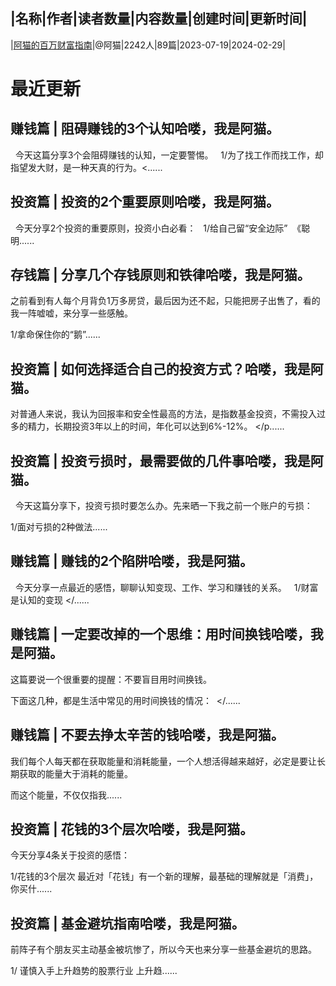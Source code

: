 |名称|作者|读者数量|内容数量|创建时间|更新时间|
---
|[阿猫的百万财富指南](https://xiaobot.net/p/richcat?refer=0b133df9-27dc-423b-8101-639049001c13)|@阿猫|2242人|89篇|2023-07-19|2024-02-29|

# 最近更新
## 赚钱篇 | 阻碍赚钱的3个认知哈喽，我是阿猫。
&nbsp;
今天这篇分享3个会阻碍赚钱的认知，一定要警惕。
&nbsp;
1/为了找工作而找工作，却指望发大财，是一种天真的行为。<......
## 投资篇 | 投资的2个重要原则哈喽，我是阿猫。
&nbsp;
今天分享2个投资的重要原则，投资小白必看：
&nbsp;
1/给自己留“安全边际”&nbsp;
《聪明......
## 存钱篇 | 分享几个存钱原则和铁律哈喽，我是阿猫。

之前看到有人每个月背负1万多房贷，最后因为还不起，只能把房子出售了，看的我一阵嘘嘘，来分享一些感触。

1/拿命保住你的“鹅”......
## 投资篇 | 如何选择适合自己的投资方式？哈喽，我是阿猫。

对普通人来说，我认为回报率和安全性最高的方法，是指数基金投资，不需投入过多的精力，长期投资3年以上的时间，年化可以达到6%-12%。&nbsp;</p......
## 投资篇 | 投资亏损时，最需要做的几件事哈喽，我是阿猫。
&nbsp;
今天这篇分享下，投资亏损时要怎么办。先来晒一下我之前一个账户的亏损：
&nbsp;

1/面对亏损的2种做法......
## 赚钱篇 | 赚钱的2个陷阱哈喽，我是阿猫。
&nbsp;
今天分享一点最近的感悟，聊聊认知变现、工作、学习和赚钱的关系。
&nbsp;
1/财富是认知的变现&nbsp;</......
## 赚钱篇 | 一定要改掉的一个思维：用时间换钱哈喽，我是阿猫。

这篇要说一个很重要的提醒：不要盲目用时间换钱。

下面这几种，都是生活中常见的用时间换钱的情况：
&nbsp;</......
## 赚钱篇 | 不要去挣太辛苦的钱哈喽，我是阿猫。

我们每个人每天都在获取能量和消耗能量，一个人想活得越来越好，必定是要让长期获取的能量大于消耗的能量。

而这个能量，不仅仅指我......
## 投资篇 | 花钱的3个层次哈喽，我是阿猫。

今天分享4条关于投资的感悟：

1/花钱的3个层次
最近对「花钱」有一个新的理解，最基础的理解就是「消费」，你买什......
## 投资篇 | 基金避坑指南哈喽，我是阿猫。

前阵子有个朋友买主动基金被坑惨了，所以今天也来分享一些基金避坑的思路。

1/ 谨慎入手上升趋势的股票行业
上升趋......

